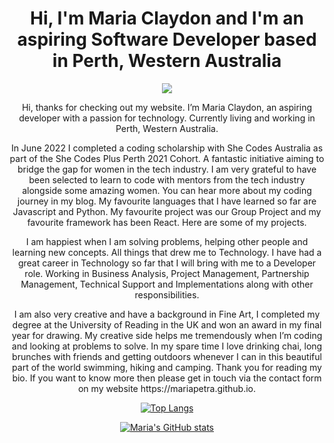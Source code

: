 <h1 align="center">Hi, I'm Maria Claydon and I'm an aspiring Software Developer based in Perth, Western Australia</h1>
<p align="center">
  <a href="https://skillicons.dev">
    <img src="https://skillicons.dev/icons?i=vscode,github,html,css,js,react,py,django,heroku" />
  </a>
</p>
<p align="center">Hi, thanks for checking out my website. I’m Maria Claydon, an aspiring developer with a passion for technology. 
Currently living and working in Perth, Western Australia.
</p>
<p align="center">In June 2022 I completed a coding scholarship with She Codes Australia as part of the She Codes Plus Perth 2021 Cohort. 
A fantastic initiative aiming to bridge the gap for women in the tech industry. I am very grateful to have been selected to learn to code 
with mentors from the tech industry alongside some amazing women. You can hear more about my coding journey in my blog. My favourite languages 
that I have learned so far are Javascript and Python. My favourite project was our Group Project and my favourite framework has been React. 
Here are some of my projects.
</p>
<p align="center">I am happiest when I am solving problems, helping other people and learning new concepts. All things that drew me to Technology. 
I have had a great career in Technology so far that I will bring with me to a Developer role. Working in Business Analysis, Project Management, 
Partnership Management, Technical Support and Implementations along with other responsibilities.
</p>
<p align="center">I am also very creative and have a background in Fine Art, I completed my degree at the University of Reading in the UK and won 
an award in my final year for drawing. My creative side helps me tremendously when I’m coding and looking at problems to solve. In my spare time 
I love drinking chai, long brunches with friends and getting outdoors whenever I can in this beautiful part of the world swimming, hiking and 
camping. Thank you for reading my bio. If you want to know more then please get in touch via the contact form on my website https://mariapetra.github.io.
</p>

<div align="center">

[![Top Langs](https://github-readme-stats.vercel.app/api/top-langs/?username=mariapetra&layout=compact)](https://github.com/mariapetra/github-readme-stats)
  
[![Maria's GitHub stats](https://github-readme-stats.vercel.app/api?username=mariapetra&hide=stars,issues)](https://github.com/mariapetra/github-readme-stats)
  
</div>
